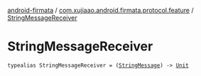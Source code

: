 [android-firmata](../index.md) / [com.xujiaao.android.firmata.protocol.feature](index.md) / [StringMessageReceiver](./-string-message-receiver.md)

# StringMessageReceiver

`typealias StringMessageReceiver = (`[`StringMessage`](-string-message/index.md)`) -> `[`Unit`](https://kotlinlang.org/api/latest/jvm/stdlib/kotlin/-unit/index.html)